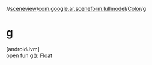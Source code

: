 //[sceneview](../../../index.md)/[com.google.ar.sceneform.lullmodel](../index.md)/[Color](index.md)/[g](g.md)

# g

[androidJvm]\
open fun [g](g.md)(): [Float](https://kotlinlang.org/api/latest/jvm/stdlib/kotlin/-float/index.html)
